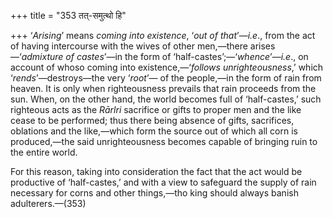 +++
title = "353 तत्-समुत्थो हि"

+++
‘*Arising*’ means *coming into existence*, ‘*out of that*’—*i.e*., from
the act of having intercourse with the wives of other men,—there
arises—‘*admixture of castes*’—in the form of
‘half-castes’;—‘*whence*’—*i.e*., on account of whoso coming into
existence,—‘*follows unrighteousness*,’ which ‘*rends*’—destroys—the
very ‘*root*’— of the people,—in the form of rain from heaven. It is
only when righteousness prevails that rain proceeds from the sun. When,
on the other hand, the world becomes full of ‘half-castes,’ such
righteous acts as the *Rārlri* sacrifice or gifts to proper men and the
like cease to be performed; thus there being absence of gifts,
sacrifices, oblations and the like,—which form the source out of which
all corn is produced,—the said unrighteousness becomes capable of
bringing ruin to the entire world.

For this reason, taking into consideration the fact that the act would
be productive of ‘half-castes,’ and with a view to safeguard the supply
of rain necessary for corns and other things,—tho king should always
banish adulterers.—(353)


